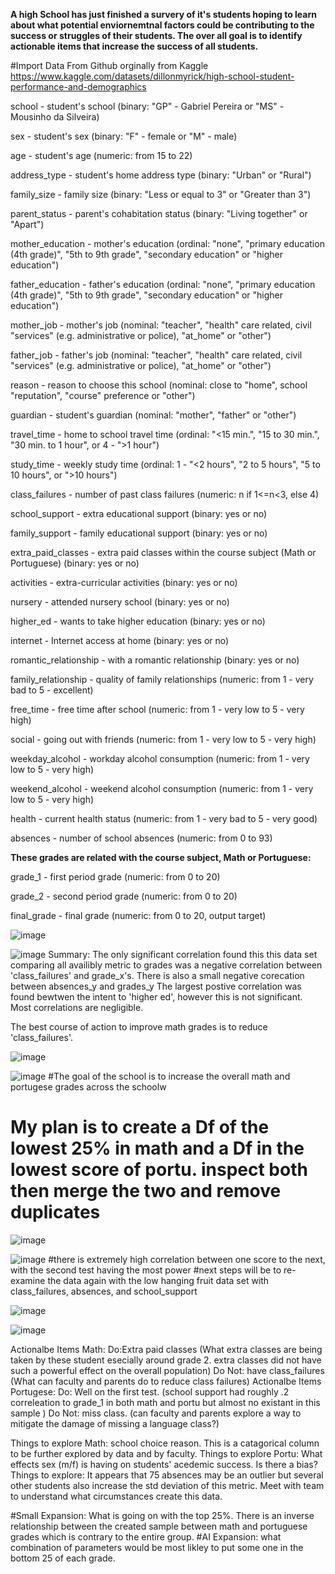 **A high School has just finished a survery of it's students hoping to learn about what potential enviornemtnal factors could be contributing to the success or struggles of their students. The over all goal is to identify actionable items that increase the success of all students.**


#Import Data From Github orginally from Kaggle
https://www.kaggle.com/datasets/dillonmyrick/high-school-student-performance-and-demographics

school - student's school (binary: "GP" - Gabriel Pereira or "MS" - Mousinho da Silveira)

sex - student's sex (binary: "F" - female or "M" - male)

age - student's age (numeric: from 15 to 22)

address_type - student's home address type (binary: "Urban" or "Rural")

family_size - family size (binary: "Less or equal to 3" or "Greater than 3")

parent_status - parent's cohabitation status (binary: "Living together" or "Apart")

mother_education - mother's education (ordinal: "none", "primary education (4th grade)", "5th to 9th grade", "secondary education" or "higher education")

father_education - father's education (ordinal: "none", "primary education (4th grade)", "5th to 9th grade", "secondary education" or "higher education")

mother_job - mother's job (nominal: "teacher", "health" care related, civil "services" (e.g. administrative or police), "at_home" or "other")

father_job - father's job (nominal: "teacher", "health" care related, civil "services" (e.g. administrative or police), "at_home" or "other")

reason - reason to choose this school (nominal: close to "home", school "reputation", "course" preference or "other")

guardian - student's guardian (nominal: "mother", "father" or "other")

travel_time - home to school travel time (ordinal: "<15 min.", "15 to 30 min.", "30 min. to 1 hour", or 4 - ">1 hour")

study_time - weekly study time (ordinal: 1 - "<2 hours", "2 to 5 hours", "5 to 10 hours", or ">10 hours")

class_failures - number of past class failures (numeric: n if 1<=n<3, else 4)

school_support - extra educational support (binary: yes or no)

family_support - family educational support (binary: yes or no)

extra_paid_classes - extra paid classes within the course subject (Math or Portuguese) (binary: yes or no)

activities - extra-curricular activities (binary: yes or no)

nursery - attended nursery school (binary: yes or no)

higher_ed - wants to take higher education (binary: yes or no)

internet - Internet access at home (binary: yes or no)

romantic_relationship - with a romantic relationship (binary: yes or no)

family_relationship - quality of family relationships (numeric: from 1 - very bad to 5 - excellent)

free_time - free time after school (numeric: from 1 - very low to 5 - very high)

social - going out with friends (numeric: from 1 - very low to 5 - very high)

weekday_alcohol - workday alcohol consumption (numeric: from 1 - very low to 5 - very high)

weekend_alcohol - weekend alcohol consumption (numeric: from 1 - very low to 5 - very high)

health - current health status (numeric: from 1 - very bad to 5 - very good)

absences - number of school absences (numeric: from 0 to 93)

**These grades are related with the course subject, Math or Portuguese:**

grade_1 - first period grade (numeric: from 0 to 20)

grade_2 - second period grade (numeric: from 0 to 20)

final_grade - final grade (numeric: from 0 to 20, output target)

![image](https://github.com/MEPritchard/EduPerformance/assets/128252526/29ca18eb-2217-4ded-a897-a1178eb0dbac)


![image](https://github.com/MEPritchard/EduPerformance/assets/128252526/6f66156b-291a-44cf-9d77-8b533532fdea)
Summary: The only significant correlation found this this data set comparing all availibly metric to grades was a negative correlation between 'class_failures' and grade_x's. There is also a small negative corecation between absences_y and grades_y The largest postive correlation was found bewtwen the intent to 'higher ed', however this is not significant. Most correlations are negligible.

The best course of action to improve math grades is to reduce 'class_failures'.



![image](https://github.com/MEPritchard/EduPerformance/assets/128252526/e01ec1f4-5907-40b1-bb94-d81821086c72)


![image](https://github.com/MEPritchard/EduPerformance/assets/128252526/b5ac42c4-4dd8-4d63-8799-a128c89a4aa1)
#The goal of the school is to increase the overall math and portugese grades across the schoolw
# My plan is to create a Df of the lowest 25% in math and a Df in the lowest score of portu. inspect both then merge the two and remove duplicates

![image](https://github.com/MEPritchard/EduPerformance/assets/128252526/2158ac81-c7b3-4710-ab5e-a14fd746fd6e)


![image](https://github.com/MEPritchard/EduPerformance/assets/128252526/5c94f3cc-98ca-4027-9602-0575f2218db1)
#there is extremely high correlation between one score to the next, with the second test having the most power
#next steps will be to re-examine the data again with the low hanging fruit data set with class_failures, absences, and school_support

![image](https://github.com/MEPritchard/EduPerformance/assets/128252526/fe9e70a7-cd0c-409c-8164-0ff4af1bb85a)


![image](https://github.com/MEPritchard/EduPerformance/assets/128252526/e583b049-a2dd-4885-9efd-c4435a67e5f1)


Actionalbe Items Math: 
  Do:Extra paid classes (What extra classes are being taken by these student esecially around grade 2. extra classes did not have such a powerful effect on the overall population)
  Do Not: have class_failures (What can faculty and parents do to reduce class failures)
Actionalbe Items Portugese:
  Do: Well on the first test. (school support had roughly .2 correleation to grade_1 in both math and portu but almost no existant in this sample )
  Do Not: miss class. (can faculty and parents explore a way to mitigate the damage of missing a language class?)

Things to explore Math: school choice reason. This is a catagorical column to be further explored by data and by faculty.
Things to explore Portu: What effects sex (m/f) is having on students' acedemic success. Is there a bias?
Things to explore: It appears that 75 absences may be an outlier but several other students also increase the std deviation of this metric. Meet with team to understand what circumstances create this data.

#Small Expansion: What is going on with the top 25%. There is an inverse relationship between the created sample between math and portuguese grades which is contrary to the entire group.
#AI Expansion: what combination of parameters would be most likley to put some one in the bottom 25 of each grade.



